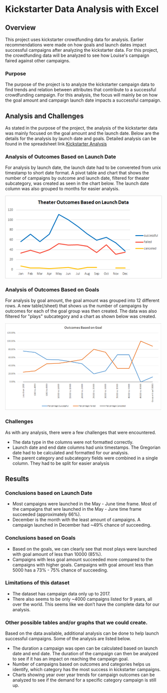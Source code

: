# Kickstarter Data Analysis with Excel

## Overview
This project uses kickstarter crowdfunding data for analysis. Earlier recommendations were made on how goals and launch dates impact successful campaigns after analyzing the kickstarter data. For this project, the crowdfunding data will be analyzed to see how Louise's campaign faired against other campaigns. 

### Purpose
The purpose of the project is to analyze the kickstarter campaign data to find trends and relation between attributes that contribute to a successful crowdfunding campaign. For this analysis, the focus will mainly be on how the goal amount and campaign launch date impacts a successful campaign. 

## Analysis and Challenges
As stated in the purpose of the project, the analysis of the kickstarter data was mainly focused on the goal amount and the launch date. Below are the details for the analysis by launch date and goals. Detailed analysis can be found in the spreadsheet link.[Kickstarter Analysis](https://github.com/ssathyanath/Kickstarter-analysis/blob/master/Kickstarter_Challenge.xlsx)

### Analysis of Outcomes Based on Launch Date
For analysis by launch date, the launch date had to be convereted from unix timestamp to short date format. A pivot table and chart that shows the number of campaigns by outcome and launch date, filtered for theater subcategory, was created as seen in the chart below. The launch date column was also grouped to months for easier analysis.

![alt text](https://github.com/ssathyanath/Kickstarter-analysis/blob/master/Theater_Outcomes_vs_Launch.png)


### Analysis of Outcomes Based on Goals
For analysis by goal amount, the goal amount was grouped into 12 different rows. A new table(/sheet) that shows us the number of campaigns by outcomes for each of the goal group was then created. The data was also filtered for "plays" subcategory and a chart as shown below was created.

![alt text](https://github.com/ssathyanath/Kickstarter-analysis/blob/master/Outcomes_vs_Goals.png)


### Challenges 
As with any analysis, there were a few challenges that were encountered. 
- The data type in the columns were not formatted correctly. 
- Launch date and end date columns had unix timestamps. The Gregorian date had to be calculated and formatted for our analysis.
- The parent category and subcategory fields were combined in a single column. They had to be split for easier analysis

## Results
### Conclusions based on Launch Date
- Most campaigns were launched in the May - June time frame. Most of the campaigns that wre launched in the May - June time frame succeeded (approximately 66%).
- December is the month with the least amount of campaigns. A campaign launched in December had ~49% chance of succeeding. 

### Conclusions based on Goals
- Based on the goals, we can clearly see that most plays were launched with goal amount of less than 10000 (85%). 
- Campaigns with less goal amount succeeded more compared to the campaigns with higher goals. Campaigns with goal amount less than 5000 has a 73% - 75% chance of succeeding.

### Limitations of this dataset
- The dataset has campaign data only up to 2017. 
- There also seems to be only ~4000 campaigns listed for 9 years, all over the world. This seems like we don’t have the complete data for our analysis.

### Other possible tables and/or graphs that we could create.
Based on the data available, additional analysis can be done to help launch successful campaigns. Some of the analysis are listed below. 
- The duration a campaign was open can be calculated based on launch date and end date. The duration of the campaign can then be analyzed to see if it has an impact on reaching the campaign goal.
- Number of campaigns based on outcomes and categories helps us identify, which category has the most success in kickstarter campaigns.
- Charts showing year over year trends for campaign outcomes can be analyzed to see if the demand for a specific category campaign is still up.
